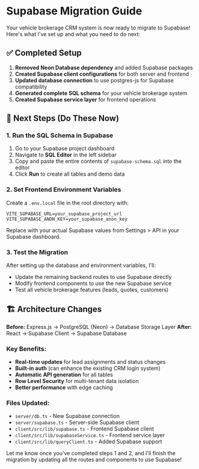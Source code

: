 # Supabase Migration Guide

Your vehicle brokerage CRM system is now ready to migrate to Supabase! Here's what I've set up and what you need to do next:

## ✅ Completed Setup

1. **Removed Neon Database dependency** and added Supabase packages
2. **Created Supabase client configurations** for both server and frontend
3. **Updated database connection** to use postgres-js for Supabase compatibility
4. **Generated complete SQL schema** for your vehicle brokerage system
5. **Created Supabase service layer** for frontend operations

## 🔧 Next Steps (Do These Now)

### 1. Run the SQL Schema in Supabase

1. Go to your Supabase project dashboard
2. Navigate to **SQL Editor** in the left sidebar
3. Copy and paste the entire contents of `supabase-schema.sql` into the editor
4. Click **Run** to create all tables and demo data

### 2. Set Frontend Environment Variables

Create a `.env.local` file in the root directory with:

```env
VITE_SUPABASE_URL=your_supabase_project_url
VITE_SUPABASE_ANON_KEY=your_supabase_anon_key
```

Replace with your actual Supabase values from Settings > API in your Supabase dashboard.

### 3. Test the Migration

After setting up the database and environment variables, I'll:
- Update the remaining backend routes to use Supabase directly
- Modify frontend components to use the new Supabase service
- Test all vehicle brokerage features (leads, quotes, customers)

## 🏗️ Architecture Changes

**Before:** Express.js → PostgreSQL (Neon) → Database Storage Layer
**After:** React → Supabase Client → Supabase Database

### Key Benefits:
- **Real-time updates** for lead assignments and status changes
- **Built-in auth** (can enhance the existing CRM login system)
- **Automatic API generation** for all tables
- **Row Level Security** for multi-tenant data isolation
- **Better performance** with edge caching

### Files Updated:
- `server/db.ts` - New Supabase connection
- `server/supabase.ts` - Server-side Supabase client
- `client/src/lib/supabase.ts` - Frontend Supabase client
- `client/src/lib/supabaseService.ts` - Frontend service layer
- `client/src/lib/queryClient.ts` - Added Supabase support

Let me know once you've completed steps 1 and 2, and I'll finish the migration by updating all the routes and components to use Supabase!